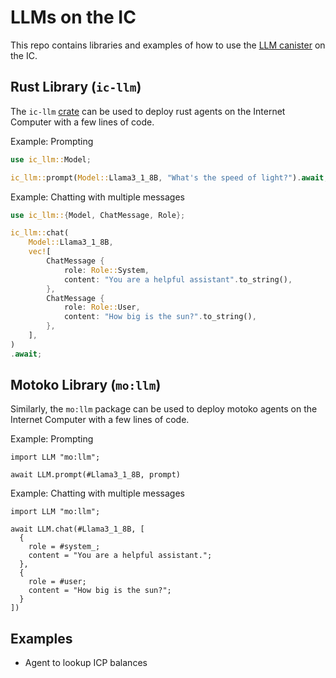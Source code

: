 # LLMs on the IC

This repo contains libraries and examples of how to use the [LLM canister](https://a4gq6-oaaaa-aaaab-qaa4q-cai.raw.icp0.io/?id=w36hm-eqaaa-aaaal-qr76a-cai) on the IC.

## Rust Library (`ic-llm`)

The `ic-llm` [crate](https://docs.rs/ic-llm/latest/ic_llm/) can be used to deploy rust agents on the Internet Computer with a few lines of code.

Example: Prompting

```rust
use ic_llm::Model;

ic_llm::prompt(Model::Llama3_1_8B, "What's the speed of light?").await;
```

Example: Chatting with multiple messages

```rust
use ic_llm::{Model, ChatMessage, Role};

ic_llm::chat(
    Model::Llama3_1_8B,
    vec![
        ChatMessage {
            role: Role::System,
            content: "You are a helpful assistant".to_string(),
        },
        ChatMessage {
            role: Role::User,
            content: "How big is the sun?".to_string(),
        },
    ],
)
.await;
```

## Motoko Library (`mo:llm`)

Similarly, the `mo:llm` package can be used to deploy motoko agents on the Internet Computer with a few lines of code.

Example: Prompting

```motoko
import LLM "mo:llm";

await LLM.prompt(#Llama3_1_8B, prompt)
```

Example: Chatting with multiple messages

```motoko
import LLM "mo:llm";

await LLM.chat(#Llama3_1_8B, [
  {
    role = #system_;
    content = "You are a helpful assistant.";
  },
  {
    role = #user;
    content = "How big is the sun?";
  }
])
```

## Examples

- Agent to lookup ICP balances
